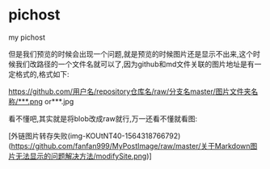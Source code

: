 # pichost
my pichost

但是我们预览的时候会出现一个问题,就是预览的时候图片还是显示不出来,这个时候我们改路径的一个文件名就可以了,因为github和md文件关联的图片地址是有一定格式的,格式如下:

https://github.com/用户名/repository仓库名/raw/分支名master/图片文件夹名称/***.png or***.jpg

看不懂吧,其实就是将blob改成raw就行,万一还看不懂就看图:

[外链图片转存失败(img-KOUtNT40-1564318766792)(https://github.com/fanfan999/MyPostImage/raw/master/关于Markdown图片无法显示的问题解决方法/modifySite.png)]
